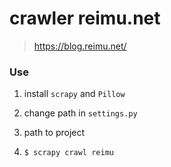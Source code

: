 # crawler reimu.net

> https://blog.reimu.net/

### Use

1. install `scrapy` and `Pillow`

2. change path in `settings.py`

3. path to project

4. `$ scrapy crawl reimu`